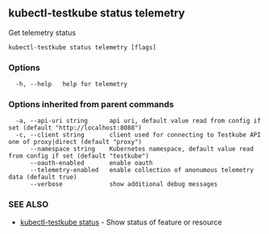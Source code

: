 ## kubectl-testkube status telemetry

Get telemetry status

```
kubectl-testkube status telemetry [flags]
```

### Options

```
  -h, --help   help for telemetry
```

### Options inherited from parent commands

```
  -a, --api-uri string      api uri, default value read from config if set (default "http://localhost:8088")
  -c, --client string       client used for connecting to Testkube API one of proxy|direct (default "proxy")
      --namespace string    Kubernetes namespace, default value read from config if set (default "testkube")
      --oauth-enabled       enable oauth
      --telemetry-enabled   enable collection of anonumous telemetry data (default true)
      --verbose             show additional debug messages
```

### SEE ALSO

* [kubectl-testkube status](kubectl-testkube_status.md)	 - Show status of feature or resource

